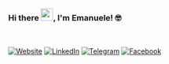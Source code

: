 ### Hi there <img src="https://raw.githubusercontent.com/MartinHeinz/MartinHeinz/master/wave.gif" width="25">, I'm Emanuele! 🤓

<br>
<p>
  <a href="https://ballarin.cc/" target="_blank"><img align="center" alt="Website" src="https://img.shields.io/badge/ballarin.cc-grey?style=for-the-badge&logo=data%3Aimage%2Fpng%3Bbase64%2CiVBORw0KGgoAAAANSUhEUgAAAEgAAABICAMAAABiM0N1AAABVlBMVEVHcEy%2Ff0L%2FnBD%2FnhD%2FnBH%2Ftx7%2FuR%2F%2FuB%2F%2FuSD%2FnxH%2FuB%2F%2FuiD%2FnBDuohcvS58%2FWqNEar08WaOieDf4hAj9jAf%2BiAX8nA%2F%2FhgP%2FhwT%2FgwL%2FggH%2FvyT%2FxCn%2FyS%2F%2Fzjb%2F0z%2F%2F2Ej%2F3VP%2B4F3%2F5Wj%2F6XL%2BuCHy1lvjy1v%2F63rxy0KhoYOMlZd3kLx9j67Bt3bu3HFthbtkj9pdiNWztpRWgNBQeMnRx3f97YHhvD5Xdbmfp7y%2Bw87O0dXZ3N6wuMuHl77zwC7h4%2Bbo6uzu8PG0o1z29%2Fjv4oJneJf7shxXWmotLkAeIjt5e30TFSsuM1BHbsJGSFtjaHfTpC5LabI3P2U%2BY7lNYZE3Wa%2BVkWV9b1e7iSjTlBrfrijttSWji0f2tSD%2FpRP%2BrBi%2FnTX%2FnRD%2Flgugbh5cMA%2F%2FkQgrCAlwPxWKUx5DDg3%2FigVVFRH9uThuGxb%2FgQH%2F%2F%2F%2Blw9x%2FAAAAG3RSTlMABhYuS3eKqrxk1eoh%2Bjmj8v3%2BtaOMddLld%2B7MMMQqAAAHYklEQVR42rzRhXXDQBAE0OQY3IFZzOq%2Fu9zeZmVmGDPovxnp54v5DXmRYFxIpbUxWispOHuuB7fa%2Bfl8vogJb7zTlj%2FajVnto7GcEjWv7SO9ZtLN5xFZ7Qew%2BdzJ2b1tpAMlIutddpaTd7USBhlCNpA13EL%2BKSNu11F%2BHhkitrvnHTX36kYpbo6YXRCbKMOvznLgRIaQZJsk4UEaUiA5ccWBWVCHmOQgREEpmCfuc5BJKUjdlsiJs04ZDFEw77LEHTpUh5gsJM0Q2pVCyfFThxncdeAEYRekSMJ1hp1AKsfrte%2FsmFMJr12uLpwgKFSUZVGQU2UVhqikgN9ROj1N07C6bNoupG%2BHERxighedcWh7%2BL1tyvrsOJnPYdgfF2W12DgMBdEy03v6WpTdam0pG9mSOWB26P9%2FZUfyBtUGZ3LuXNEPoX%2F%2BD8dyfzecDezXtZytTn50c4O3y4N7w6zY1zfVDsY5Y45GDfXP%2F%2FZ%2F4AyBgax1zaPfX2blHg4CATQiDmxCUNu2qeD4QF0NwtCcT5fiKw4ZQwiwHDI6inR292Y4wFDPl0pJGYRAOcw1HMNymQNMGEBW0vcoUCBh4e52s3SLQBFh4HgyTpI0TZNY%2BRQkOtyAhhQc6iujJ0ksPZAYiV4Hb7cbzuk1QBkHJ1BwjfUASlqYK3vScyY25sZCmV4GSwUg8Qyg69PN4bh%2Fe42mDHlU71MyhjeWlDPu9iAXb6mMIcdS9ZUUMrFp9Pp2f77pbIZAMIY9R%2BZFWVQKJF%2FwPpIOxIUPjqog5rInhZzpSLNNb%2BgsqrgxAiSLumnqOo%2BNkwtCbJsQwU2dOK%2BLpqyLnoRCvIrQ23bNBqMpby0YIed1N5%2FDTOAMWt62DKPFmwAyqZv5vCvrPDWRrJZPR4PNup0%2FLrJqyVsv1iBVlF2ew9slaSLFDiQkvujqLp936E6Z9fBavqyyxeO5XrKn56ng8OuKaE2W5SrPV03Z6d5o264h6SeqO%2BvKptNiKbFwSAwJ3U%2Bfn05Pnl%2B43mlrDUoAUk3ZrFbw5sk%2FqsqoN1EgisJk01fWxdr2XRNN1HR40bQwSEzItmZJXSR3LigItP%2F%2FP%2By5I6vp8QXmHL45A4z0IM8YjwWEgR1M6M9HJG%2BAgEje29WvgUMrW532tMHSoLQHBUgKyBRJUhgBwQ56M0VQQLjMLn1FjjTPTcZ7Ci4vdYRZPxDF%2FLhHRG9r6I0I9whDqTV3keVsA9pzZnIgyGEy5fB4NER%2B1JMWu7%2B7QDjbTU60UGu1nhPlaIzBAObiwsFTIzLH47A0xA5zeTpVVYpkiGS%2F0wSD%2FRZj9Fn9VuoZxDgS35qQ%2BCFG06o6nUpmZ%2BANXbeuz2yTFmUlHASxMgVhbZgo%2Bmbbefhc16479AZ4%2FPdu09QHtKNNdEVtkdM%2BE8%2BBQaU5Dn0N%2B%2BpHkSzcHOqmce9%2Fyr4dte8NKnnEOUjIinCgl7jYFrKVcLLUN1s4TB4KNe%2FtyBE9ANTUVcYgBYj2Cn1m9pKZmuCnZomHUz%2B82jrIMZBVdQPQgwU9tp1U%2BsxYohutdaR1GOfCKWZTNZ2osZrOCiHlcWhtvfFZOJ9SqGsfLejuq7OVQBK9%2BnG89IERjv3EqfEEHzNLAspfxrH%2FyheOFALort%2B0bQcQSKVEbzLFi3Cg6Rikl8J8s70SHIC6FptW9OMJa7Okwzm7oUyaCAcMixJSkpobJjsfwLGFnvq%2F%2F9HXfxJQZWaMZ8y%2FXuygN1EgDOP4btmLSb0UCULXrnvAhG%2FAcY69llMXNIIIAAL1%2B5%2F2mXlGVlKNcQ%2F9k9oSm18EYjLvvL3vgsD3%2FdXvFVYCeF3iJAh273gbvf0BQ%2Bc1yWbf2ERCSpJUuJOFa%2BUs%2FeVSLx9XSlrrtyVDJ02yiYaMOSVSKjDCl0Fg%2Fi%2BciQAUUwyduaGh7%2BY%2BSU9SXuTyn4TM51qbS2z%2FxRe%2BQMGG0QFkDgPKpMxOUlRVVb0WqpfFv7U%2Fl%2F0CbeQBZXD2vDI%2Bt72SUFyhIlbQQmAagcakAwltBRXt8Jkxp1QSqG1THarqEImfaDFKcKjZPg%2BMckrnfFljl1mWSMpb14cDqGYNSGHkOLSJZ%2BRtPU8zSYYPNBqWnHZ%2FLoHq8g2nviGFeAOjndahMNylUkkJpa4DVYAa5cFBUMhIp8QdGvXDpQTK2zQdglU0sbIIDAoZOu6nNbvVlntNvfZR0X18gJJWHsuvuIcbPI3j6TkDp7U%2BL9hNSpJK%2B7CBpCzUFUWNCpzUU4WQgWNeGNsMuyUlLa%2BPakDEOnrqd0SFTGsbF4eauZJIpX0fNZQY0SKGIhnlzK%2BNR%2FNjW5JCoMKnsVXn0iFTtkc61yRF0cJd74MwyhtZ%2FhSFfZ9CIUPnqmRDIkUtSb1%2BKE2ogIFj07mSYR5JnWHZ6SlRIXM0jRvjuuWCogUMh3ohQUUyrnVjXOflkaJ1XqsZXtbNHhxQ0qKmD0QFjMOPc7tHSRFTHgkgZB7v2vYx3eOFXHPycP9G1Mx2R4g9u38jiha2xhxrZqKZ5fzv1pi25A%2Fi31%2FSX5wAg0Gy%2Fd2HAAAAAElFTkSuQmCC"/></a>
  <a href="https://www.linkedin.com/in/emaballarin/" target="_blank"><img align="center" alt="LinkedIn" src="https://img.shields.io/badge/LinkedIn-0077B5?style=for-the-badge&logo=linkedin&logoColor=white"/></a>
  <a href="https://t.me/emaballarin" target="_blank"><img align="center" alt="Telegram" src="https://img.shields.io/badge/Telegram-2CA5E0?style=for-the-badge&logo=telegram&logoColor=white"/></a>
  <a href="https://www.facebook.com/ehteqx" target="_blank"><img align="center" alt="Facebook" src="https://img.shields.io/badge/Facebook-1877F2?style=for-the-badge&logo=facebook&logoColor=white"/></a>
</p>
